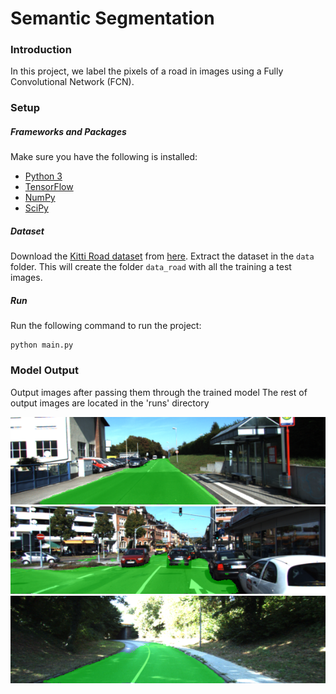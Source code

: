 # Semantic Segmentation
### Introduction
In this project, we label the pixels of a road in images using a Fully Convolutional Network (FCN).

### Setup
##### Frameworks and Packages
Make sure you have the following is installed:
 - [Python 3](https://www.python.org/)
 - [TensorFlow](https://www.tensorflow.org/)
 - [NumPy](http://www.numpy.org/)
 - [SciPy](https://www.scipy.org/)
##### Dataset
Download the [Kitti Road dataset](http://www.cvlibs.net/datasets/kitti/eval_road.php) from [here](http://www.cvlibs.net/download.php?file=data_road.zip).  Extract the dataset in the `data` folder.  This will create the folder `data_road` with all the training a test images.


##### Run
Run the following command to run the project:
```
python main.py
```

### Model Output

Output images after passing them through the trained model
The rest of output images are located in the 'runs' directory

![image_1](/runs/images/um_000013.png)
![image_2](/runs/images/um_000061.png)
![image_3](/runs/images/um_000090.png)
 
 
